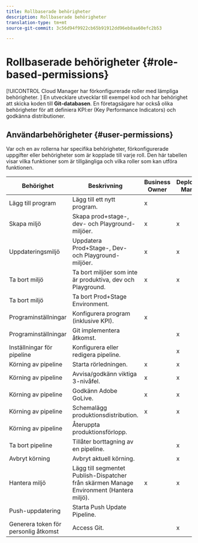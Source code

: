 ```yaml
---
title: Rollbaserade behörigheter
description: Rollbaserade behörigheter
translation-type: tm+mt
source-git-commit: 3c56d94f9922cb65b91912dd96eb8aa60efc2b53

---
```



# Rollbaserade behörigheter {#role-based-permissions}

[!UICONTROL Cloud Manager har förkonfigurerade roller med lämpliga behörigheter. ] En utvecklare utvecklar till exempel kod och har behörighet att skicka koden till **Git-databasen**. En företagsägare har också olika behörigheter för att definiera KPI:er (Key Performance Indicators) och godkänna distributioner.

## Användarbehörigheter {#user-permissions}

Var och en av rollerna har specifika behörigheter, förkonfigurerade uppgifter eller behörigheter som är kopplade till varje roll. Den här tabellen visar vilka funktioner som är tillgängliga och vilka roller som kan utföra funktionen.

| Behörighet | Beskrivning | Business Owner | Deployment Manager | Program Manager | Developer |
|--- |--- |--- |--- |--- |--- |
| Lägg till program | Lägg till ett nytt program. | x |  |  |  |
| Skapa miljö | Skapa prod+stage-, dev- och Playground-miljöer. | x | x |  |  |
| Uppdateringsmiljö | Uppdatera Prod+Stage-, Dev- och Playground-miljöer. | x | x |  |  |
| Ta bort miljö | Ta bort miljöer som inte är produktiva, dev och Playground. | x | x |  |  |
| Ta bort miljö | Ta bort Prod+Stage Environment. |  |  |  |  |
| Programinställningar | Konfigurera program (inklusive KPI). | x |  |  |  |
| Programinställningar | Git implementera åtkomst. |  | x |  | x |
| Inställningar för pipeline | Konfigurera eller redigera pipeline. |  | x |  |  |
| Körning av pipeline | Starta rörledningen. | x | x |  |  |
| Körning av pipeline | Avvisa/godkänn viktiga 3-nivåfel. | x | x | x |  |
| Körning av pipeline | Godkänn Adobe GoLive. | x | x | x |  |
| Körning av pipeline | Schemalägg produktionsdistribution. | x | x | x |  |
| Körning av pipeline | Återuppta produktionsförlopp. |  |  |  |  |
| Ta bort pipeline | Tillåter borttagning av en pipeline. |  | x |  |  |
| Avbryt körning | Avbryt aktuell körning. |  | x |  |  |
| Hantera miljö | Lägg till segmentet Publish-Dispatcher från skärmen Manage Environment (Hantera miljö). | x | x |  |  |  |
| Push-uppdatering | Starta Push Update Pipeline. |  |  |  |  |
| Generera token för personlig åtkomst | Access Git. |  | x |  | x |

